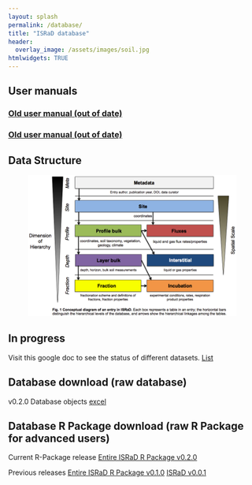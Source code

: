 ```yaml
---
layout: splash
permalink: /database/
title: "ISRaD database"
header:
  overlay_image: /assets/images/soil.jpg
htmlwidgets: TRUE
--- 
```


## User manuals
### [Old user manual (out of date)](/user_manual.html)
### [Old user manual (out of date)](/test.nb.html)

## Data Structure

<figure>
	<img src="https://github.com/International-Soil-Radiocarbon-Database/ISRaD/raw/gh-pages/assets/images/structure_new.png">
</figure>

## In progress
Visit this google doc to see the status of different datasets. 
[List](https://docs.google.com/spreadsheets/d/1lezUOJjYnB7KtXGDDFO_PKWLtx_7NZ3WaOubP2zUX-g/edit?usp=sharing)

## Database download (raw database)

v0.2.0
Database objects 
[excel](https://github.com/International-Soil-Radiocarbon-Database/ISRaD/raw/master/ISRaD_Data/database/ISRaD_list.xlsx)


## Database R Package download (raw R Package for advanced users)

Current R-Package release
[Entire ISRaD R Package v0.2.0](https://github.com/International-Soil-Radiocarbon-Database/ISRaD/archive/v0.2.0.zip)

Previous releases
[Entire ISRaD R Package v0.1.0](https://github.com/International-Soil-Radiocarbon-Database/ISRaD/archive/v0.1.0.zip)
[ISRaD v0.0.1](https://github.com/International-Soil-Radiocarbon-Database/ISRaD/archive/v0.0.1.zip)

